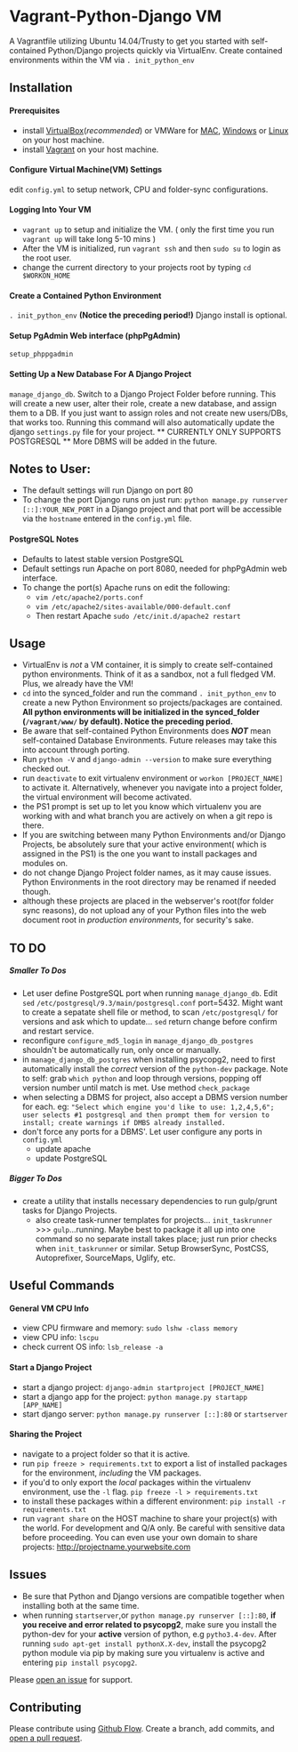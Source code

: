 # Vagrant-Python-Django VM

A Vagrantfile utilizing Ubuntu 14.04/Trusty to get you started with self-contained Python/Django projects quickly via VirtualEnv.
Create contained environments within the VM via `. init_python_env`

## Installation
#### Prerequisites
  - install [VirtualBox](https://www.virtualbox.org/wiki/Downloads)(_recommended_) or VMWare for [MAC](https://my.vmware.com/web/vmware/info?slug=desktop_end_user_computing/vmware_fusion/8_0), [Windows](http://www.vmware.com/products/workstation.html) or [Linux](http://www.vmware.com/products/workstation-for-linux.html) on your host machine.
  - install [Vagrant](https://www.vagrantup.com/downloads.html) on your host machine.

#### Configure Virtual Machine(VM) Settings
  edit `config.yml` to setup network, CPU and folder-sync configurations.

#### Logging Into Your VM
  - `vagrant up` to setup and initialize the VM. ( only the first time you run `vagrant up` will take long 5-10 mins )
  - After the VM is initialized, run `vagrant ssh` and then `sudo su` to login as the root user.
  - change the current directory to your projects root by typing `cd $WORKON_HOME`

#### Create a Contained Python Environment
  `. init_python_env` **(Notice the preceding period!)** Django install is optional.

#### Setup PgAdmin Web interface (phpPgAdmin)
`setup_phppgadmin`

#### Setting Up a New Database For A Django Project 
  `manage_django_db`. Switch to a Django Project Folder before running. This will create a new user, alter their role, create a new database, and assign them to a DB. If you just want to assign roles and not create new users/DBs, that works too. Running this command will also automatically update the django `settings.py` file for your project. ** CURRENTLY ONLY SUPPORTS POSTGRESQL ** More DBMS will be added in the future.

## Notes to User:
  - The default settings will run Django on port 80
  - To change the port Django runs on just run: `python manage.py runserver [::]:YOUR_NEW_PORT` in a Django project and that port will be accessible via the `hostname` entered in the `config.yml` file.

#### PostgreSQL Notes
- Defaults to latest stable version PostgreSQL
- Default settings run Apache on port 8080, needed for phpPgAdmin web interface.
- To change the port(s) Apache runs on edit the following:
  - `vim /etc/apache2/ports.conf`
  - `vim /etc/apache2/sites-available/000-default.conf`
  - Then restart Apache `sudo /etc/init.d/apache2 restart`

## Usage
  - VirtualEnv is _not_ a VM container, it is simply to create self-contained python environments. Think of it as a sandbox, not a full fledged VM. Plus, we already have the VM!
  - `cd` into the synced_folder and run the command `. init_python_env` to create a new Python Environment so projects/packages are contained. **All python environments will be initialized in the synced_folder (`/vagrant/www/` by default). Notice the preceding period.**
  - Be aware that self-contained Python Environments does ***NOT*** mean self-contained Database Environments. Future releases may take this into account through porting.
  - Run `python -V` and `django-admin --version` to make sure everything checked out.
  - run `deactivate` to exit virtualenv environment or `workon [PROJECT_NAME]` to activate it. Alternatively, whenever you navigate into a project folder, the virtual environment will become activated.
  - the PS1 prompt is set up to let you know which virtualenv you are working with and what branch you are actively on when a git repo is there.
  - If you are switching between many Python Environments and/or Django Projects, be absolutely sure that your active environment( which is assigned in the PS1) is the one you want to install packages and modules on.
  - do not change Django Project folder names, as it may cause issues. Python Environments in the root directory may be renamed if needed though.
  - although these projects are placed in the webserver's root(for folder sync reasons), do not upload any of your Python files into the web document root in _production environments_, for security's sake.

## TO DO
##### Smaller To Dos
  - Let user define PostgreSQL port when running `manage_django_db`. Edit `sed` `/etc/postgresql/9.3/main/postgresql.conf` port=5432. Might want to create a sepatate shell file or method, to scan `/etc/postgresql/` for versions and ask which to update... `sed` return change before confirm and restart service.
  - reconfigure `configure_md5_login` in `manage_django_db_postgres` shouldn't be automatically run, only once or manually.
  - in `manage_django_db_postgres` when installing psycopg2, need to first automatically install the _correct_ version of the `python-dev` package. Note to self: grab `which python` and loop through versions, popping off version number until match is met. Use method `check_package`
  - when selecting a DBMS for project, also accept a DBMS version number for each. eg: `"Select which engine you'd like to use: 1,2,4,5,6"; user selects #1 postgresql and then prompt them for version to install; create warnings if DMBS already installed.`
  - don't force any ports for a DBMS'. Let user configure any ports in `config.yml`
    - update apache
    - update PostgreSQL

##### Bigger To Dos
  - create a utility that installs necessary dependencies to run gulp/grunt tasks for Django Projects.
    - also create task-runner templates for projects... `init_taskrunner` >>> `gulp`...running. Maybe best to package it all up into one command so no separate install takes place; just run prior checks when `init_taskrunner` or similar. Setup BrowserSync, PostCSS, Autoprefixer, SourceMaps, Uglify, etc.  

## Useful Commands
#### General VM CPU Info
  - view CPU firmware and memory: `sudo lshw -class memory`
  - view CPU info: `lscpu`
  - check current OS info: `lsb_release -a`

#### Start a Django Project
  - start a django project: `django-admin startproject [PROJECT_NAME]`
  - start a django app for the project: `python manage.py startapp [APP_NAME]`
  - start django server: `python manage.py runserver [::]:80` or `startserver`

#### Sharing the Project
  - navigate to a project folder so that it is active.
  - run `pip freeze > requirements.txt` to export a list of installed packages for the environment, _including_ the VM packages.
  - if you'd to only export the _local_ packages within the virtualenv environment, use the `-l` flag. `pip freeze -l > requirements.txt`
  - to install these packages within a different environment: `pip install -r requirements.txt`
  - run `vagrant share` on the HOST machine to share your project(s) with the world. For development and Q/A only. Be careful with sensitive data before proceeding. You can even use your own domain to share projects: http://projectname.yourwebsite.com

## Issues
  - Be sure that Python and Django versions are compatible together when installing both at the same time.
  - when running `startserver`,or `python manage.py runserver [::]:80`, **if you receive and error related to psycopg2**, make sure you install the python-dev for your **active** version of python, e.g `pytho3.4-dev`. After running `sudo apt-get install pythonX.X-dev`, install the psycopg2 python module via pip by making sure you virtualenv is active and entering `pip install psycopg2`.

  Please [open an issue](https://github.com/ccurtin/vagrant-python-django/issues/new) for support.

## Contributing

Please contribute using [Github Flow](https://guides.github.com/introduction/flow/). Create a branch, add commits, and [open a pull request](https://github.com/ccurtin/vagrant-python-django/compare/).
